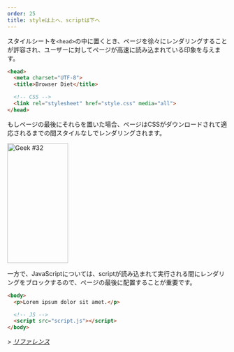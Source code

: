 ```yaml
---
order: 25
title: styleは上へ、scriptは下へ
---
```


スタイルシートを`<head>`の中に置くとき、ページを徐々にレンダリングすることが許容され、ユーザーに対してページが高速に読み込まれている印象を与えます。

```html
<head>
  <meta charset="UTF-8">
  <title>Browser Diet</title>

  <!-- CSS -->
  <link rel="stylesheet" href="style.css" media="all">
</head>
```

もしページの最後にそれらを置いた場合、ページはCSSがダウンロードされて適応されるまでの間スタイルなしでレンダリングされます。

<div class="img-right">
  <img id="geek-32" class="icos-geek" src="http://browserdiet.com/en/assets/img/32.png" alt="Geek #32" width="139" height="275" />
</div>

一方で、JavaScriptについては、scriptが読み込まれて実行される間にレンダリングをブロックするので、ページの最後に配置することが重要です。

```html
<body>
  <p>Lorem ipsum dolor sit amet.</p>

  <!-- JS -->
  <script src="script.js"></script>
</body>
```

*> [リファレンス](https://github.com/zenorocha/browser-diet/wiki/References#styles-up-top-scripts-down-bottom)*
